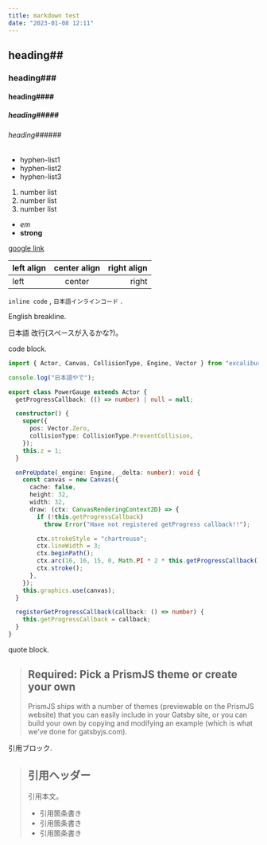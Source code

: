 ```yaml
---
title: markdown test
date: "2023-01-08 12:11"
---
```


## heading\#\#

### heading\#\#\#

#### heading\#\#\#\#

##### heading\#\#\#\#\#

###### heading\#\#\#\#\#\#

- hyphen-list1
- hyphen-list2
- hyphen-list3

1. number list
2. number list
3. number list

- _em_
- **strong**

[google link](https://www.google.com/)

| left align | center align | right align |
| :--------- | :----------: | ----------: |
| left       |    center    |       right |

`inline code` , `日本語インラインコード` .

English
breakline.

日本語
改行(スペースが入るかな?)。

code block.

```ts
import { Actor, Canvas, CollisionType, Engine, Vector } from "excalibur";

console.log("日本語やで");

export class PowerGauge extends Actor {
  getProgressCallback: (() => number) | null = null;

  constructor() {
    super({
      pos: Vector.Zero,
      collisionType: CollisionType.PreventCollision,
    });
    this.z = 1;
  }

  onPreUpdate(_engine: Engine, _delta: number): void {
    const canvas = new Canvas({
      cache: false,
      height: 32,
      width: 32,
      draw: (ctx: CanvasRenderingContext2D) => {
        if (!this.getProgressCallback)
          throw Error("Have not registered getProgress callback!!");

        ctx.strokeStyle = "chartreuse";
        ctx.lineWidth = 3;
        ctx.beginPath();
        ctx.arc(16, 16, 15, 0, Math.PI * 2 * this.getProgressCallback(), false);
        ctx.stroke();
      },
    });
    this.graphics.use(canvas);
  }

  registerGetProgressCallback(callback: () => number) {
    this.getProgressCallback = callback;
  }
}
```

quote block.

> ## Required: Pick a PrismJS theme or create your own
>
> PrismJS ships with a number of themes (previewable on the PrismJS website) that you can easily include in your Gatsby site, or you can build your own by copying and modifying an example (which is what we’ve done for gatsbyjs.com).

引用ブロック.

> ## 引用ヘッダー
>
> 引用本文。
>
> - 引用箇条書き
> - 引用箇条書き
> - 引用箇条書き
